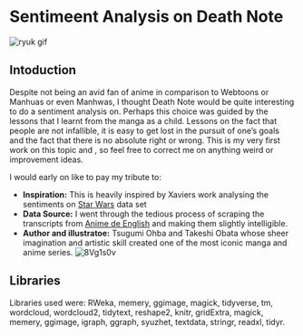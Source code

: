 # Sentimeent Analysis on Death Note
![ryuk gif](https://user-images.githubusercontent.com/93233240/145114947-acae8dd9-9e4b-4454-91e1-aeac3cabc7ae.gif)

##
## Intoduction
Despite not being an avid fan of anime in comparison to Webtoons or Manhuas or even Manhwas, I thought Death Note would be quite interesting to do a sentiment analysis on. Perhaps this choice was guided by the lessons that I learnt from the manga as a child. Lessons on the fact that people are not infallible, it is easy to get lost in the pursuit of one’s goals and the fact that there is no absolute right or wrong. This is my very first work on this topic and , so feel free to correct me on anything weird or improvement ideas.

I would early on like to pay my tribute to:
- **Inspiration:** This is heavily inspired by Xaviers work analysing the sentiments on [Star Wars](https://www.kaggle.com/xvivancos/analyzing-star-wars-movie-scripts) data set
- **Data Source:** I went through the tedious process of scraping the transcripts from [Anime de English](https://anime-de-english.com/category/transcripts/) and making them slightly intelligible. 
- **Author and illustratoe:**  Tsugumi Ohba and Takeshi Obata whose sheer imagination and artistic skill created one of the most iconic manga and anime series. 
![8Vg1s0v](https://user-images.githubusercontent.com/93233240/138996937-4fc952d7-972f-44a4-b38e-613f0f8639e7.jpg)

##
## Libraries
Libraries used were: RWeka, memery, ggimage, magick, tidyverse, tm, wordcloud, wordcloud2, tidytext, reshape2, knitr, gridExtra, magick, memery, ggimage, igraph, ggraph, syuzhet, textdata, stringr, readxl, tidyr.


